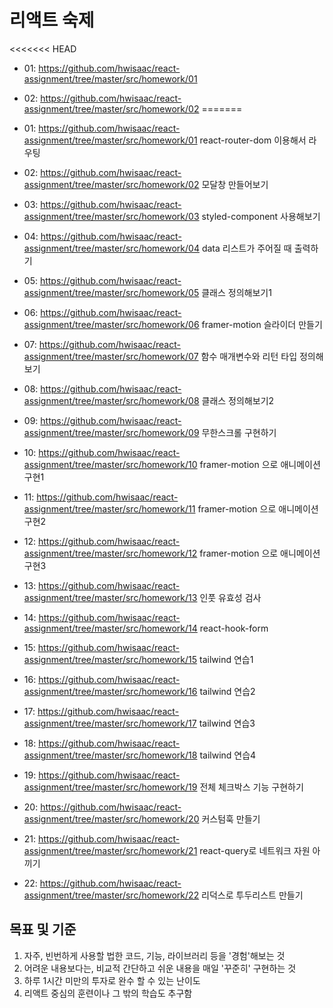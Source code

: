 # 리액트 숙제
<<<<<<< HEAD
- 01: https://github.com/hwisaac/react-assignment/tree/master/src/homework/01
- 02: https://github.com/hwisaac/react-assignment/tree/master/src/homework/02
=======

- 01: https://github.com/hwisaac/react-assignment/tree/master/src/homework/01 react-router-dom 이용해서 라우팅
- 02: https://github.com/hwisaac/react-assignment/tree/master/src/homework/02 모달창 만들어보기
- 03: https://github.com/hwisaac/react-assignment/tree/master/src/homework/03 styled-component 사용해보기
- 04: https://github.com/hwisaac/react-assignment/tree/master/src/homework/04 data 리스트가 주어질 때 출력하기
- 05: https://github.com/hwisaac/react-assignment/tree/master/src/homework/05 클래스 정의해보기1
- 06: https://github.com/hwisaac/react-assignment/tree/master/src/homework/06 framer-motion 슬라이더 만들기
- 07: https://github.com/hwisaac/react-assignment/tree/master/src/homework/07 함수 매개변수와 리턴 타입 정의해보기
- 08: https://github.com/hwisaac/react-assignment/tree/master/src/homework/08 클래스 정의해보기2
- 09: https://github.com/hwisaac/react-assignment/tree/master/src/homework/09 무한스크롤 구현하기
- 10: https://github.com/hwisaac/react-assignment/tree/master/src/homework/10 framer-motion 으로 애니메이션 구현1
- 11: https://github.com/hwisaac/react-assignment/tree/master/src/homework/11 framer-motion 으로 애니메이션 구현2
- 12: https://github.com/hwisaac/react-assignment/tree/master/src/homework/12 framer-motion 으로 애니메이션 구현3
- 13: https://github.com/hwisaac/react-assignment/tree/master/src/homework/13 인풋 유효성 검사
- 14: https://github.com/hwisaac/react-assignment/tree/master/src/homework/14 react-hook-form
- 15: https://github.com/hwisaac/react-assignment/tree/master/src/homework/15 tailwind 연습1
- 16: https://github.com/hwisaac/react-assignment/tree/master/src/homework/16 tailwind 연습2
- 17: https://github.com/hwisaac/react-assignment/tree/master/src/homework/17 tailwind 연습3
- 18: https://github.com/hwisaac/react-assignment/tree/master/src/homework/18 tailwind 연습4
- 19: https://github.com/hwisaac/react-assignment/tree/master/src/homework/19 전체 체크박스 기능 구현하기
- 20: https://github.com/hwisaac/react-assignment/tree/master/src/homework/20 커스텀훅 만들기
- 21: https://github.com/hwisaac/react-assignment/tree/master/src/homework/21 react-query로 네트워크 자원 아끼기
- 22: https://github.com/hwisaac/react-assignment/tree/master/src/homework/22 리덕스로 투두리스트 만들기

## 목표 및 기준

1. 자주, 빈번하게 사용할 법한 코드, 기능, 라이브러리 등을 '경험'해보는 것
2. 어려운 내용보다는, 비교적 간단하고 쉬운 내용을 매일 '꾸준히' 구현하는 것
3. 하루 1시간 미만의 투자로 완수 할 수 있는 난이도
4. 리액트 중심의 훈련이나 그 밖의 학습도 추구함
